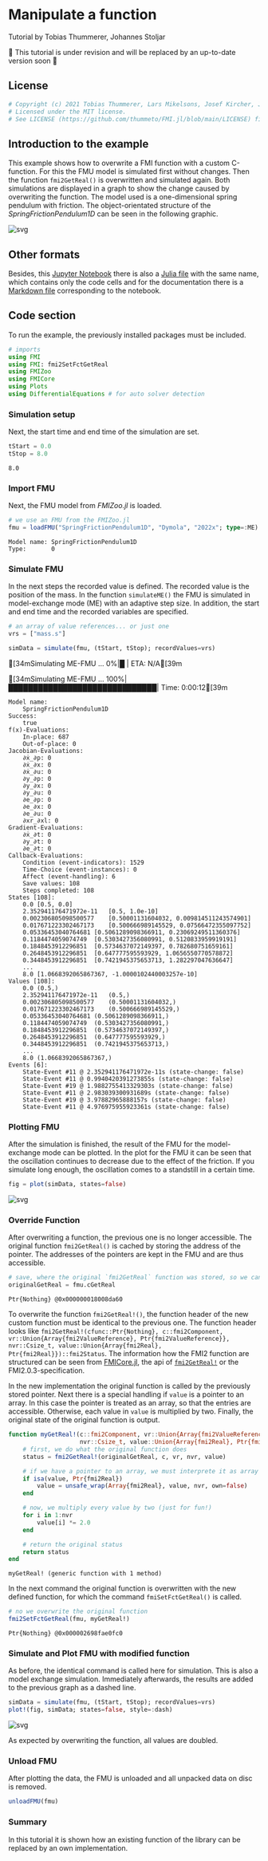 # Manipulate a function
Tutorial by Tobias Thummerer, Johannes Stoljar

🚧 This tutorial is under revision and will be replaced by an up-to-date version soon 🚧

## License


```julia
# Copyright (c) 2021 Tobias Thummerer, Lars Mikelsons, Josef Kircher, Johannes Stoljar
# Licensed under the MIT license. 
# See LICENSE (https://github.com/thummeto/FMI.jl/blob/main/LICENSE) file in the project root for details.
```

## Introduction to the example
This example shows how to overwrite a FMI function with a custom C-function. For this the FMU model is simulated first without changes. Then the function `fmi2GetReal()` is overwritten and simulated again. Both simulations are displayed in a graph to show the change caused by overwriting the function. The model used is a one-dimensional spring pendulum with friction. The object-orientated structure of the *SpringFrictionPendulum1D* can be seen in the following graphic.

![svg](https://github.com/thummeto/FMI.jl/blob/main/docs/src/examples/pics/SpringFrictionPendulum1D.svg?raw=true)  


## Other formats
Besides, this [Jupyter Notebook](https://github.com/thummeto/FMI.jl/blob/examples/examples/jupyter-src/manipulation.ipynb) there is also a [Julia file](https://github.com/thummeto/FMI.jl/blob/examples/examples/jupyter-src/manipulation.jl) with the same name, which contains only the code cells and for the documentation there is a [Markdown file](https://github.com/thummeto/FMI.jl/blob/examples/examples/jupyter-src/manipulation.md) corresponding to the notebook.  

## Code section

To run the example, the previously installed packages must be included. 


```julia
# imports
using FMI
using FMI: fmi2SetFctGetReal
using FMIZoo
using FMICore
using Plots
using DifferentialEquations # for auto solver detection
```

### Simulation setup

Next, the start time and end time of the simulation are set.


```julia
tStart = 0.0
tStop = 8.0
```




    8.0



### Import FMU

Next, the FMU model from *FMIZoo.jl* is loaded.


```julia
# we use an FMU from the FMIZoo.jl
fmu = loadFMU("SpringFrictionPendulum1D", "Dymola", "2022x"; type=:ME)
```




    Model name:	SpringFrictionPendulum1D
    Type:		0



### Simulate FMU

In the next steps the recorded value is defined. The recorded value is the position of the mass. In the function `simulateME()` the FMU is simulated in model-exchange mode (ME) with an adaptive step size. In addition, the start and end time and the recorded variables are specified.


```julia
# an array of value references... or just one
vrs = ["mass.s"]

simData = simulate(fmu, (tStart, tStop); recordValues=vrs)
```

    [34mSimulating ME-FMU ...   0%|█                             |  ETA: N/A[39m

    [34mSimulating ME-FMU ... 100%|██████████████████████████████| Time: 0:00:12[39m
    




    Model name:
    	SpringFrictionPendulum1D
    Success:
    	true
    f(x)-Evaluations:
    	In-place: 687
    	Out-of-place: 0
    Jacobian-Evaluations:
    	∂ẋ_∂p: 0
    	∂ẋ_∂x: 0
    	∂ẋ_∂u: 0
    	∂y_∂p: 0
    	∂y_∂x: 0
    	∂y_∂u: 0
    	∂e_∂p: 0
    	∂e_∂x: 0
    	∂e_∂u: 0
    	∂xr_∂xl: 0
    Gradient-Evaluations:
    	∂ẋ_∂t: 0
    	∂y_∂t: 0
    	∂e_∂t: 0
    Callback-Evaluations:
    	Condition (event-indicators): 1529
    	Time-Choice (event-instances): 0
    	Affect (event-handling): 6
    	Save values: 108
    	Steps completed: 108
    States [108]:
    	0.0	[0.5, 0.0]
    	2.352941176471972e-11	[0.5, 1.0e-10]
    	0.002306805098500577	[0.50001131604032, 0.009814511243574901]
    	0.017671223302467173	[0.500666989145529, 0.07566472355097752]
    	0.05336453040764681	[0.5061289098366911, 0.23069249511360376]
    	0.1184474059074749	[0.5303427356080991, 0.5120833959919191]
    	0.1848453912296851	[0.5734637072149397, 0.782680751659161]
    	0.2648453912296851	[0.647777595593929, 1.0656550770578872]
    	0.3448453912296851	[0.7421945375653713, 1.282297047636647]
    	...
    	8.0	[1.0668392065867367, -1.0000102440003257e-10]
    Values [108]:
    	0.0	(0.5,)
    	2.352941176471972e-11	(0.5,)
    	0.002306805098500577	(0.50001131604032,)
    	0.017671223302467173	(0.500666989145529,)
    	0.05336453040764681	(0.5061289098366911,)
    	0.1184474059074749	(0.5303427356080991,)
    	0.1848453912296851	(0.5734637072149397,)
    	0.2648453912296851	(0.647777595593929,)
    	0.3448453912296851	(0.7421945375653713,)
    	...
    	8.0	(1.0668392065867367,)
    Events [6]:
    	State-Event #11 @ 2.352941176471972e-11s (state-change: false)
    	State-Event #11 @ 0.9940420391273855s (state-change: false)
    	State-Event #19 @ 1.9882755413329303s (state-change: false)
    	State-Event #11 @ 2.983039300931689s (state-change: false)
    	State-Event #19 @ 3.97882965888157s (state-change: false)
    	State-Event #11 @ 4.976975955923361s (state-change: false)
    



### Plotting FMU

After the simulation is finished, the result of the FMU for the model-exchange mode can be plotted. In the plot for the FMU it can be seen that the oscillation continues to decrease due to the effect of the friction. If you simulate long enough, the oscillation comes to a standstill in a certain time.


```julia
fig = plot(simData, states=false)
```




    
![svg](manipulation_files/manipulation_12_0.svg)
    



### Override Function

After overwriting a function, the previous one is no longer accessible. The original function `fmi2GetReal()` is cached by storing the address of the pointer. The addresses of the pointers are kept in the FMU and are thus accessible.


```julia
# save, where the original `fmi2GetReal` function was stored, so we can access it in our new function
originalGetReal = fmu.cGetReal
```




    Ptr{Nothing} @0x000000018008da60



To overwrite the function `fmi2GetReal!()`, the function header of the new custom function must be identical to the previous one. The function header looks like `fmi2GetReal!(cfunc::Ptr{Nothing}, c::fmi2Component, vr::Union{Array{fmi2ValueReference}, Ptr{fmi2ValueReference}}, nvr::Csize_t, value::Union{Array{fmi2Real}, Ptr{fmi2Real}})::fmi2Status`. The information how the FMI2 function are structured can be seen from [FMICore.jl](https://github.com/ThummeTo/FMICore.jl), the api of [`fmi2GetReal!`](@ref) or the FMI2.0.3-specification.

In the new implementation the original function is called by the previously stored pointer. Next there is a special handling if `value` is a pointer to an array. In this case the pointer is treated as an array, so that the entries are accessible. Otherwise, each value in `value` is multiplied by two. Finally, the original state of the original function is output.


```julia
function myGetReal!(c::fmi2Component, vr::Union{Array{fmi2ValueReference}, Ptr{fmi2ValueReference}}, 
                    nvr::Csize_t, value::Union{Array{fmi2Real}, Ptr{fmi2Real}})
    # first, we do what the original function does
    status = fmi2GetReal!(originalGetReal, c, vr, nvr, value)

    # if we have a pointer to an array, we must interprete it as array to access elements
    if isa(value, Ptr{fmi2Real})
        value = unsafe_wrap(Array{fmi2Real}, value, nvr, own=false)
    end

    # now, we multiply every value by two (just for fun!)
    for i in 1:nvr 
        value[i] *= 2.0 
    end 

    # return the original status
    return status
end
```




    myGetReal! (generic function with 1 method)



In the next command the original function is overwritten with the new defined function, for which the command `fmiSetFctGetReal()` is called.


```julia
# no we overwrite the original function
fmi2SetFctGetReal(fmu, myGetReal!)
```




    Ptr{Nothing} @0x000002698fae0fc0



### Simulate and Plot FMU with modified function

As before, the identical command is called here for simulation. This is also a model exchange simulation. Immediately afterwards, the results are added to the previous graph as a dashed line.


```julia
simData = simulate(fmu, (tStart, tStop); recordValues=vrs)
plot!(fig, simData; states=false, style=:dash)
```




    
![svg](manipulation_files/manipulation_20_0.svg)
    



As expected by overwriting the function, all values are doubled.

### Unload FMU

After plotting the data, the FMU is unloaded and all unpacked data on disc is removed.


```julia
unloadFMU(fmu)
```

### Summary

In this tutorial it is shown how an existing function of the library can be replaced by an own implementation.
